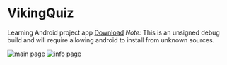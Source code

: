 # VikingQuiz
Learning Android project app
[Download](https://github.com/ClarkMitchell/VikingQuiz/raw/master/app-debug.apk)
*Note:* This is an unsigned debug build and will require allowing android to install from unknown sources.

![main page](http://i.imgur.com/WEn0UVd.jpg)
![info page](http://i.imgur.com/fDn17T8.jpg)
